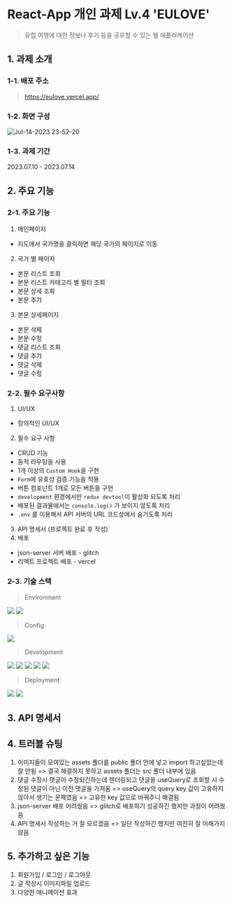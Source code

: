 # React-App 개인 과제 Lv.4 'EULOVE'
> 유럽 여행에 대한 정보나 후기 등을 공유할 수 있는 웹 애플리케이션

## 1. 과제 소개
### 1-1. 배포 주소
>https://eulove.vercel.app/

### 1-2. 화면 구성
![Jul-14-2023 23-52-20](https://github.com/huizhenz/eulove-react-app-project-lv4/assets/133093192/2538ba05-4369-4c0f-b04c-3bf59f0f58b2)

### 1-3. 과제 기간
2023.07.10 - 2023.07.14

## 2. 주요 기능
### 2-1. 주요 기능
1. 메인페이지
  - 지도에서 국가명을 클릭하면 해당 국가의 페이지로 이동
2. 국가 별 페이지
  - 본문 리스트 조회
  - 본문 리스트 카테고리 별 필터 조회
  - 본문 상세 조회
  - 본문 추가
3. 본문 상세페이지
  - 본문 삭제
  - 본문 수정
  - 댓글 리스트 조회
  - 댓글 추가
  - 댓글 삭제
  - 댓글 수정 

### 2-2. 필수 요구사항
1. UI/UX
  - 창의적인 UI/UX
2. 필수 요구 사항
  - CRUD 기능
  - 동적 라우팅을 사용
  - 1개 이상의 `Custom Hook`을 구현
  - `Form`에 유효성 검증 기능을 적용
  - 버튼 컴포넌트 1개로 모든 버튼을 구현
  - `development` 환경에서만 `redux devtool`이 활성화 되도록 처리
  - 배포된 결과물에서는 `console.log()` 가 보이지 않도록 처리
  - `.env` 를 이용해서 API 서버의 URL 코드상에서 숨기도록 처리
3. API 명세서 (프로젝트 완료 후 작성)
4. 배포
  - json-server 서버 배포 - glitch
  - 리액트 프로젝트 배포 - vercel

### 2-3. 기술 스택
> Environment

<img src="https://img.shields.io/badge/Visual%20Studio%20Code-0078d7.svg?style=for-the-badge&logo=visual-studio-code&logoColor=white"/> <img src="https://img.shields.io/badge/github-%23121011.svg?style=for-the-badge&logo=github&logoColor=white"/>

> Config

<img src="https://img.shields.io/badge/yarn-%232C8EBB.svg?style=for-the-badge&logo=yarn&logoColor=white" />

> Development

<img src="https://img.shields.io/badge/javascript-%23323330.svg?style=for-the-badge&logo=javascript&logoColor=%23F7DF1E"/> <img src="https://img.shields.io/badge/styled--components-DB7093?style=for-the-badge&logo=styled-components&logoColor=white"/> <img src="https://img.shields.io/badge/react-%2320232a.svg?style=for-the-badge&logo=react&logoColor=%2361DAFB"/> <img src="https://img.shields.io/badge/-React%20Query-FF4154?style=for-the-badge&logo=react%20query&logoColor=white"/> <img src="https://img.shields.io/badge/React_Router-CA4245?style=for-the-badge&logo=react-router&logoColor=white" />

> Deployment

<img src="https://img.shields.io/badge/glitch-%233333FF.svg?style=for-the-badge&logo=glitch&logoColor=white" /> <img src="https://img.shields.io/badge/vercel-%23000000.svg?style=for-the-badge&logo=vercel&logoColor=white"/> 

## 3. API 명세서
>

## 4. 트러블 슈팅
1. 이미지들이 모여있는 assets 폴더를 public 폴더 안에 넣고 import 하고싶었는데 잘 안됨 => 결국 해결하지 못하고 assets 폴더는 src 폴더 내부에 있음
2. 댓글 수정시 댓글이 수정되긴하는데 렌더링되고 댓글을 useQuery로 조회할 시 수정된 댓글이 아닌 이전 댓글을 가져옴 => useQuery의 query key 값이 고유하지 않아서 생기는 문제였음 => 고유한 key 값으로 바꿔주니 해결됨
3. json-server 배포 어려웠음 => glitch로 배포하기 성공하긴 했지만 과정이 어려웠음
4. API 명세서 작성하는 거 잘 모르겠음 => 일단 작성하긴 했지만 여전히 잘 이해가지 않음
 
## 5. 추가하고 싶은 기능
1. 회원가입 / 로그인 / 로그아웃
2. 글 작성시 이미지파일 업로드
3. 다양한 애니메이션 효과
